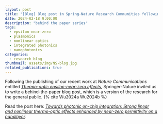 ```yaml
---
layout: post
title: "[Blog] Blog post in Spring-Nature Research Communities following publication in Nature Communications"
date: 2024-02-18 9:00:00
description: "behind the paper series"
tags:
  - epsilon-near-zero
  - plasmonics
  - nonlinear optics
  - integrated photonics
  - nanophotonics
categories:
  - research blog
thumbnail: assets/img/NS-blog.jpg
related_publications: true
---
```


Following the publishing of our recent work at _Nature Communications_ entitled [_Thermo-optic epsilon-near-zero effects_](https://www.nature.com/articles/s41467-024-45054-z), Springer-Nature invited us to write a behind-the-paper blog post, which is a version of the research for the general public. {% cite Wu2024a Wu2024b %}

Read the post here: [_Towards photonic on-chip integration: Strong linear and nonlinear thermo-optic effects enhanced by near-zero permittivity on a nanolayer_](https://communities.springernature.com/posts/towards-photonic-on-chip-integration-strong-linear-and-nonlinear-thermo-optic-effects-enhanced-by-near-zero-permittivity-on-a-nanolayer).
